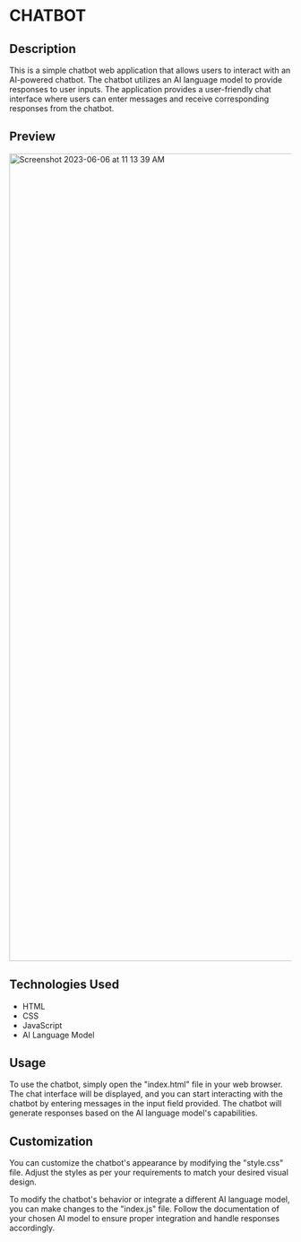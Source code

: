 # CHATBOT

## Description

This is a simple chatbot web application that allows users to interact with an AI-powered chatbot. The chatbot utilizes an AI language model to provide responses to user inputs. The application provides a user-friendly chat interface where users can enter messages and receive corresponding responses from the chatbot.

## Preview

<img width="1440" alt="Screenshot 2023-06-06 at 11 13 39 AM" src="https://github.com/Sachinsingh2002/Chatbot-uisng-HTML-CSS-JAVA-Script/assets/108183252/ce4a9eb3-b635-46bb-a358-1a8c85105938">

## Technologies Used

* HTML
* CSS
* JavaScript
* AI Language Model 

## Usage

To use the chatbot, simply open the "index.html" file in your web browser. The chat interface will be displayed, and you can start interacting with the chatbot by entering messages in the input field provided. The chatbot will generate responses based on the AI language model's capabilities.

## Customization

You can customize the chatbot's appearance by modifying the "style.css" file. Adjust the styles as per your requirements to match your desired visual design.

To modify the chatbot's behavior or integrate a different AI language model, you can make changes to the "index.js" file. Follow the documentation of your chosen AI model to ensure proper integration and handle responses accordingly.

